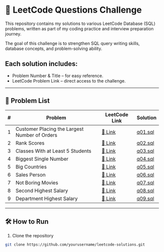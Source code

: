 # 🚀 LeetCode Questions Challenge

This repository contains my solutions to various LeetCode Database (SQL) problems, written as part of my coding practice and interview preparation journey.

The goal of this challenge is to strengthen SQL query writing skills, database concepts, and problem-solving ability.
## Each solution includes:

- Problem Number & Title – for easy reference.
- LeetCode Problem Link – direct access to the challenge.
---

## 📜 Problem List

| # | Problem | LeetCode Link                                            | Solution             |
|---|--|----------------------------------------------------------|----------------------|
| 1 | Customer Placing the Largest Number of Orders | [🔗 Link](https://leetcode.com/problems/customer-placing-the-largest-number-of-orders/) | [q01.sql](./q01.sql) |
| 2 | Rank Scores | [🔗 Link](https://leetcode.com/problems/rank-scores/) | [q02.sql](./q02.sql) |
| 3 | Classes With at Least 5 Students | [🔗 Link](https://leetcode.com/problems/classes-with-at-least-5-students/) | [q03.sql](./q03.sql) |
| 4 | Biggest Single Number | [🔗 Link](https://leetcode.com/problems/biggest-single-number/) | [q04.sql](./q04.sql) |
| 5 | Big Countries | [🔗 Link](https://leetcode.com/problems/big-countries/) | [q05.sql](./q05.sql) |
| 6 | Sales Person | [🔗 Link](https://leetcode.com/problems/sales-person/) | [q06.sql](./q06.sql) |
| 7 | Not Boring Movies | [🔗 Link](https://leetcode.com/problems/not-boring-movies/) | [q07.sql](./q07.sql) |
| 8 | Second Highest Salary | [🔗 Link](https://leetcode.com/problems/second-highest-salary/) | [q08.sql](./q08.sql) |
| 9 | Department Highest Salary | [🔗 Link](https://leetcode.com/problems/department-highest-salary/) | [q09.sql](./q09.sql) |


---

## 🛠 How to Run
1. Clone the repository
```bash
git clone https://github.com/yourusername/leetcode-solutions.git
